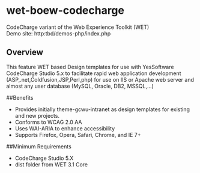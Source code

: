 wet-boew-codecharge
===================

CodeCharge variant of the Web Experience Toolkit (WET)<br />
Demo site: http:tbd/demos-php/index.php

## Overview

This feature WET based Design templates for use with YesSoftware CodeCharge Studio 5.x
to facilitate rapid web application development (ASP,.net,Coldfusion,JSP,Perl,php) 
for use on IIS or Apache web server and almost any user database (MySQL, Oracle, DB2, MSSQL,...)

##Benefits

* Provides initially theme-gcwu-intranet as design templates for existing and new projects.
* Conforms to WCAG 2.0 AA
* Uses WAI-ARIA to enhance accessibility
* Supports Firefox, Opera, Safari, Chrome, and IE 7+ 

##Minimum Requirements

* CodeCharge Studio 5.X
* dist folder from WET 3.1 Core
